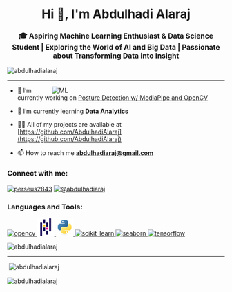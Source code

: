 <h1 align="center">Hi 👋, I'm Abdulhadi Alaraj</h1>
<h3 align="center">🎓 Aspiring Machine Learning Enthusiast & Data Science Student | Exploring the World of AI and Big Data | Passionate about Transforming Data into Insight</h3> 
<p align="left"> <img src="https://custom-icon-badges.demolab.com/badge/-Views-blue?style=for-the-badge&logo=repo-views&logoColor=white" alt="abdulhadialaraj" /> </p>

***

<img align="right" alt="ML" width="400" src="https://miro.medium.com/v2/resize:fit:1400/0*RdQGmry_IdLt6kJj.gif">

- 🔭 I’m currently working on [Posture Detection w/ MediaPipe and OpenCV](https://github.com/AbdulhadiAlaraj/Posture-Detection)

- 🌱 I’m currently learning **Data Analytics**

- 👨‍💻 All of my projects are available at [https://github.com/AbdulhadiAlaraj](https://github.com/AbdulhadiAlaraj)

- 📫 How to reach me **abdulhadiaraj@gmail.com**

<h3 align="left">Connect with me:</h3>
<p align="left">
<a href="https://instagram.com/perseus2843" target="blank"><img align="center" src="https://raw.githubusercontent.com/rahuldkjain/github-profile-readme-generator/master/src/images/icons/Social/instagram.svg" alt="perseus2843" height="30" width="40" /></a>
<a href="https://medium.com/@abdulhadiaraj" target="blank"><img align="center" src="https://raw.githubusercontent.com/rahuldkjain/github-profile-readme-generator/master/src/images/icons/Social/medium.svg" alt="@abdulhadiaraj" height="30" width="40" /></a>
</p>

<h3 align="left">Languages and Tools:</h3>
<p align="left"> 
  <a href="https://opencv.org/" target="_blank" rel="noreferrer" > <img src="https://www.vectorlogo.zone/logos/opencv/opencv-icon.svg" alt="opencv" width="40" height="40"/> </a>
  <a href="https://pandas.pydata.org/" target="_blank" rel="noreferrer"> <img src="https://raw.githubusercontent.com/devicons/devicon/2ae2a900d2f041da66e950e4d48052658d850630/icons/pandas/pandas-original.svg" alt="pandas" width="40" height="40"/> </a> 
  <a href="https://www.python.org" target="_blank" rel="noreferrer"> <img src="https://raw.githubusercontent.com/devicons/devicon/master/icons/python/python-original.svg" alt="python" width="40" height="40"/> </a> 
  <a href="https://scikit-learn.org/" target="_blank" rel="noreferrer"> <img src="https://upload.wikimedia.org/wikipedia/commons/0/05/Scikit_learn_logo_small.svg" alt="scikit_learn" width="40" height="40"/> </a> 
  <a href="https://seaborn.pydata.org/" target="_blank" rel="noreferrer"> <img src="https://seaborn.pydata.org/_images/logo-mark-lightbg.svg" alt="seaborn" width="40" height="40"/> </a> 
  <a href="https://www.tensorflow.org" target="_blank" rel="noreferrer"> <img src="https://www.vectorlogo.zone/logos/tensorflow/tensorflow-icon.svg" alt="tensorflow" width="40" height="40"/> </a> 
</p>

<p><img src="https://github-readme-stats.vercel.app/api/top-langs?username=abdulhadialaraj&show_icons=true&locale=en&layout=compact&theme=blueberry" alt="abdulhadialaraj" /></p>

***

<p>&nbsp;<img align="center" src="https://github-readme-stats.vercel.app/api?username=abdulhadialaraj&show_icons=true&locale=en&theme=blueberry" alt="abdulhadialaraj" /></p>

<p><img align="center" src="https://github-readme-streak-stats.herokuapp.com/?user=abdulhadialaraj&theme=blueberry" alt="abdulhadialaraj" /></p>
